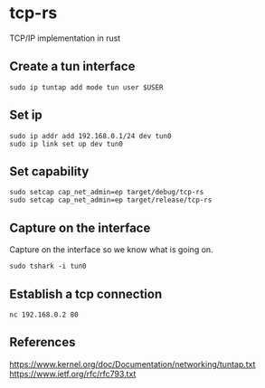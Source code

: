 # tcp-rs
TCP/IP implementation in rust


## Create a tun interface

```
sudo ip tuntap add mode tun user $USER
```

## Set ip

```
sudo ip addr add 192.168.0.1/24 dev tun0
sudo ip link set up dev tun0
```

## Set capability

```
sudo setcap cap_net_admin=ep target/debug/tcp-rs
sudo setcap cap_net_admin=ep target/release/tcp-rs
```

## Capture on the interface

Capture on the interface so we know what is going on.

```
sudo tshark -i tun0
```

## Establish a tcp connection

```
nc 192.168.0.2 80
```


## References

https://www.kernel.org/doc/Documentation/networking/tuntap.txt
https://www.ietf.org/rfc/rfc793.txt

